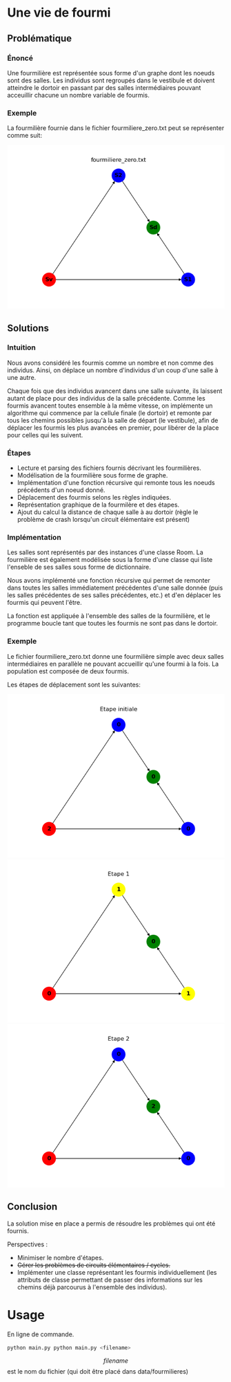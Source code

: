# Une vie de fourmi

## Problématique
### &Eacute;noncé
Une fourmilière est représentée sous forme d'un graphe dont les noeuds sont des salles.
Les individus sont regroupés dans le vestibule et doivent atteindre le dortoir en passant par
des salles intermédiaires pouvant acceuillir chacune un nombre variable de fourmis.

### Exemple
La fourmilière fournie dans le fichier fourmiliere_zero.txt peut se représenter comme suit:

![Graph](pics/fourmiliere_zero/graph.png)


## Solutions

### Intuition
Nous avons considéré les fourmis comme un nombre et non comme des individus. Ainsi, on déplace un nombre d'individus d'un coup d'une salle à une autre.

Chaque fois que des individus avancent dans une salle suivante, ils laissent autant de place pour des individus de la salle précédente. Comme les fourmis avancent toutes ensemble à la même vitesse, on implémente un algorithme qui commence par la cellule finale (le dortoir) et remonte par tous les chemins possibles jusqu'à la salle de départ (le vestibule), afin de déplacer les fourmis les plus avancées en premier, pour libérer de la place pour celles qui les suivent.

### &Eacute;tapes
- Lecture et parsing des fichiers fournis décrivant les fourmilières.
- Modélisation de la fourmilière sous forme de graphe.
- Implémentation d'une fonction récursive qui remonte tous les noeuds précédents d'un noeud donné.
- Déplacement des fourmis selons les règles indiquées.
- Représentation graphique de la fourmilère et des étapes.
- Ajout du calcul la distance de chaque salle à au dortoir (règle le problème de crash lorsqu'un circuit élémentaire est présent) 

### Implémentation
Les salles sont représentés par des instances d'une classe Room. La fourmilière est également modélisée sous la forme d'une classe qui liste l'enseble de ses salles sous forme de dictionnaire.   

Nous avons implémenté une fonction récursive qui permet de remonter dans toutes les salles immédiatement précédentes d'une salle donnée (puis les salles précédentes de ses salles précédentes, etc.) et d'en déplacer les fourmis qui peuvent l'être.

La fonction est appliquée à l'ensemble des salles de la fourmilière, et le programme boucle tant que toutes les fourmis ne sont pas dans le dortoir.

### Exemple 
Le fichier fourmiliere_zero.txt donne une fourmilière simple avec deux salles intermédiaires en parallèle ne pouvant accueillir qu'une fourmi à la fois. La population est composée de deux fourmis.

Les étapes de déplacement sont les suivantes:

![step 0](pics/fourmiliere_zero/initiale.png)
![step 1](pics/fourmiliere_zero/1.png)
![step 2](pics/fourmiliere_zero/2.png)


## Conclusion
La solution mise en place a permis de résoudre les problèmes qui ont été fournis.

Perspectives :
- Minimiser le nombre d'étapes.
- ~~Gérer les problèmes de circuits élémentaires / cycles.~~
- Implémenter une classe représentant les fourmis individuellement (les attributs de classe permettant de passer des informations sur les chemins déjà parcourus à l'ensemble des individus).

# Usage
En ligne de commande.
```bash
python main.py python main.py <filename>
```
$$filename$$ est le nom du fichier (qui doit être placé dans data/fourmilieres)